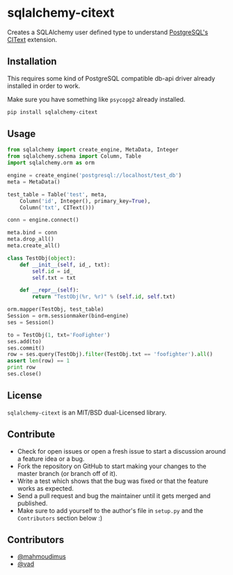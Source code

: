 # sqlalchemy-citext

Creates a SQLAlchemy user defined type to understand
[PostgreSQL's CIText](http://www.postgresql.org/docs/9.1/static/citext.html)
extension.

## Installation

This requires some kind of PostgreSQL compatible db-api driver already
installed in order to work.

Make sure you have something like `psycopg2` already installed.

```bash
pip install sqlalchemy-citext
```

## Usage


```python
from sqlalchemy import create_engine, MetaData, Integer
from sqlalchemy.schema import Column, Table
import sqlalchemy.orm as orm

engine = create_engine('postgresql://localhost/test_db')
meta = MetaData()

test_table = Table('test', meta,
    Column('id', Integer(), primary_key=True),
    Column('txt', CIText()))

conn = engine.connect()

meta.bind = conn
meta.drop_all()
meta.create_all()

class TestObj(object):
    def __init__(self, id_, txt):
        self.id = id_
        self.txt = txt

    def __repr__(self):
        return "TestObj(%r, %r)" % (self.id, self.txt)

orm.mapper(TestObj, test_table)
Session = orm.sessionmaker(bind=engine)
ses = Session()

to = TestObj(1, txt='FooFighter')
ses.add(to)
ses.commit()
row = ses.query(TestObj).filter(TestObj.txt == 'foofighter').all()
assert len(row) == 1
print row
ses.close()
```

## License

`sqlalchemy-citext` is an MIT/BSD dual-Licensed library.


## Contribute

- Check for open issues or open a fresh issue to start a discussion around a
  feature idea or a bug.
- Fork the repository on GitHub to start making your changes to the master
  branch (or branch off of it).
- Write a test which shows that the bug was fixed or that the feature
  works as expected.
- Send a pull request and bug the maintainer until it gets merged and
  published.
- Make sure to add yourself to the author's file in `setup.py` and the
  `Contributors` section below :)

## Contributors

- [@mahmoudimus](https://github.com/mahmoudimus)
- [@vad](https://github.com/vad)

